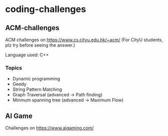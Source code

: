 # coding-challenges

## ACM-challenges
ACM challenges on https://www.cs.cityu.edu.hk/~acm/
(For CityU students, plz try before seeing the answer.)

Language used: C++

### Topics

- Dynamic programming 
- Geedy
- String Pattern Matching
- Graph Traversal (advanced -> Path finding)
- Minmum spanning tree (advanced -> Maximum Flow)

## AI Game
Challenges on https://www.aigaming.com/
